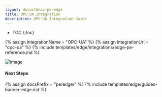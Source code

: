 ```yaml
---
layout: docwithnav-pe-edge
title: OPC-UA Integration
description: OPC-UA Integration Guide
---
```


* TOC
{:toc}

{% assign integrationName = "OPC-UA" %}
{% assign integrationUrl = "opc-ua" %}
{% include templates/edge/integrations/edge-pe-reference.md %}

![image](/images/coming-soon.jpg)

#### Next Steps

{% assign docsPrefix = "pe/edge/" %}
{% include templates/edge/guides-banner-edge.md %}